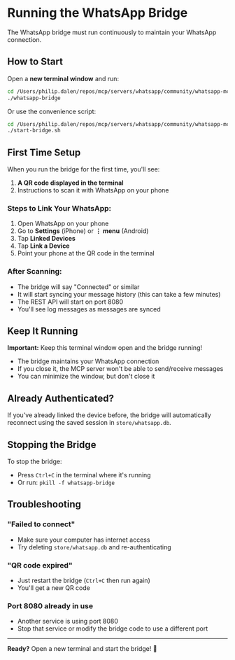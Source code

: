 # Running the WhatsApp Bridge

The WhatsApp bridge must run continuously to maintain your WhatsApp connection.

## How to Start

Open a **new terminal window** and run:

```bash
cd /Users/philip.dalen/repos/mcp/servers/whatsapp/community/whatsapp-mcp/whatsapp-bridge
./whatsapp-bridge
```

Or use the convenience script:

```bash
cd /Users/philip.dalen/repos/mcp/servers/whatsapp/community/whatsapp-mcp
./start-bridge.sh
```

## First Time Setup

When you run the bridge for the first time, you'll see:

1. **A QR code displayed in the terminal**
2. Instructions to scan it with WhatsApp on your phone

### Steps to Link Your WhatsApp:

1. Open WhatsApp on your phone
2. Go to **Settings** (iPhone) or **⋮ menu** (Android)
3. Tap **Linked Devices**
4. Tap **Link a Device**
5. Point your phone at the QR code in the terminal

### After Scanning:

- The bridge will say "Connected" or similar
- It will start syncing your message history (this can take a few minutes)
- The REST API will start on port 8080
- You'll see log messages as messages are synced

## Keep It Running

**Important:** Keep this terminal window open and the bridge running!

- The bridge maintains your WhatsApp connection
- If you close it, the MCP server won't be able to send/receive messages
- You can minimize the window, but don't close it

## Already Authenticated?

If you've already linked the device before, the bridge will automatically reconnect using the saved session in `store/whatsapp.db`.

## Stopping the Bridge

To stop the bridge:

- Press `Ctrl+C` in the terminal where it's running
- Or run: `pkill -f whatsapp-bridge`

## Troubleshooting

### "Failed to connect"

- Make sure your computer has internet access
- Try deleting `store/whatsapp.db` and re-authenticating

### "QR code expired"

- Just restart the bridge (`Ctrl+C` then run again)
- You'll get a new QR code

### Port 8080 already in use

- Another service is using port 8080
- Stop that service or modify the bridge code to use a different port

---

**Ready?** Open a new terminal and start the bridge! 🚀



